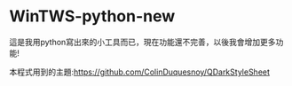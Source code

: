 # WinTWS-python-new
這是我用python寫出來的小工具而已，現在功能還不完善，以後我會增加更多功能!


本程式用到的主題:https://github.com/ColinDuquesnoy/QDarkStyleSheet
